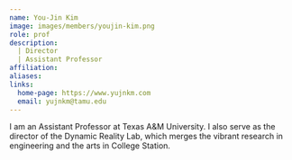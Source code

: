 ```yaml
---
name: You-Jin Kim
image: images/members/youjin-kim.png
role: prof
description: 
  | Director
  | Assistant Professor
affiliation:
aliases:
links:
  home-page: https://www.yujnkm.com
  email: yujnkm@tamu.edu
---
```


I am an Assistant Professor at Texas A&M University. I also serve as the director of the Dynamic Reality Lab, which merges the vibrant research in engineering and the arts in College Station.
